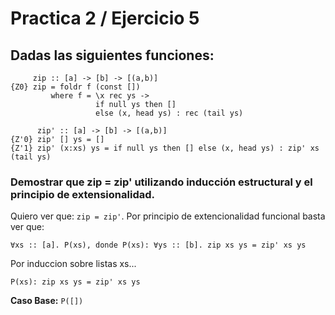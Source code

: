 # Practica 2 / Ejercicio 5 
## Dadas las siguientes funciones:
```
     zip :: [a] -> [b] -> [(a,b)]
{Z0} zip = foldr f (const [])
         where f = \x rec ys ->
                   if null ys then []
                   else (x, head ys) : rec (tail ys)

      zip' :: [a] -> [b] -> [(a,b)]
{Z'0} zip' [] ys = []
{Z'1} zip' (x:xs) ys = if null ys then [] else (x, head ys) : zip' xs (tail ys)
```
### Demostrar que zip = zip' utilizando inducción estructural y el principio de extensionalidad.

Quiero ver que: `zip = zip'`.
Por principio de extencionalidad funcional basta ver que:
```
∀xs :: [a]. P(xs), donde P(xs): ∀ys :: [b]. zip xs ys = zip' xs ys
```
Por induccion sobre listas xs...
```
P(xs): zip xs ys = zip' xs ys
```
**Caso Base:** `P([])`

